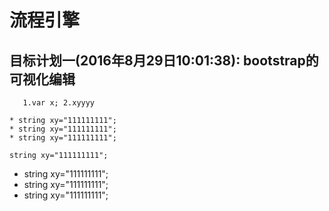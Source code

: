 
流程引擎
==============================



 目标计划一(2016年8月29日10:01:38):
    bootstrap的可视化编辑
------------------------
   
 `   1.var x;
        2.xyyyy`
 
 ```
* string xy="111111111";
* string xy="111111111";
* string xy="111111111";
 ```
 
  
 ``
 string xy="111111111";
 ``
 
 * string xy="111111111";
 * string xy="111111111";
 * string xy="111111111";